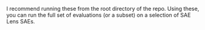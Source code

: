 I recommend running these from the root directory of the repo. Using these, you can run the full set of evaluations (or a subset) on a selection of SAE Lens SAEs.